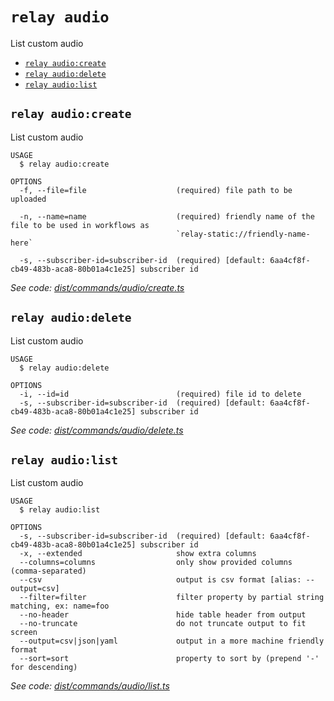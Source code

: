 `relay audio`
=============

List custom audio

* [`relay audio:create`](#relay-audiocreate)
* [`relay audio:delete`](#relay-audiodelete)
* [`relay audio:list`](#relay-audiolist)

## `relay audio:create`

List custom audio

```
USAGE
  $ relay audio:create

OPTIONS
  -f, --file=file                    (required) file path to be uploaded

  -n, --name=name                    (required) friendly name of the file to be used in workflows as
                                     `relay-static://friendly-name-here`

  -s, --subscriber-id=subscriber-id  (required) [default: 6aa4cf8f-cb49-483b-aca8-80b01a4c1e25] subscriber id
```

_See code: [dist/commands/audio/create.ts](https://github.com/relaypro/relay-cli/blob/v0.2.1/dist/commands/audio/create.ts)_

## `relay audio:delete`

List custom audio

```
USAGE
  $ relay audio:delete

OPTIONS
  -i, --id=id                        (required) file id to delete
  -s, --subscriber-id=subscriber-id  (required) [default: 6aa4cf8f-cb49-483b-aca8-80b01a4c1e25] subscriber id
```

_See code: [dist/commands/audio/delete.ts](https://github.com/relaypro/relay-cli/blob/v0.2.1/dist/commands/audio/delete.ts)_

## `relay audio:list`

List custom audio

```
USAGE
  $ relay audio:list

OPTIONS
  -s, --subscriber-id=subscriber-id  (required) [default: 6aa4cf8f-cb49-483b-aca8-80b01a4c1e25] subscriber id
  -x, --extended                     show extra columns
  --columns=columns                  only show provided columns (comma-separated)
  --csv                              output is csv format [alias: --output=csv]
  --filter=filter                    filter property by partial string matching, ex: name=foo
  --no-header                        hide table header from output
  --no-truncate                      do not truncate output to fit screen
  --output=csv|json|yaml             output in a more machine friendly format
  --sort=sort                        property to sort by (prepend '-' for descending)
```

_See code: [dist/commands/audio/list.ts](https://github.com/relaypro/relay-cli/blob/v0.2.1/dist/commands/audio/list.ts)_
